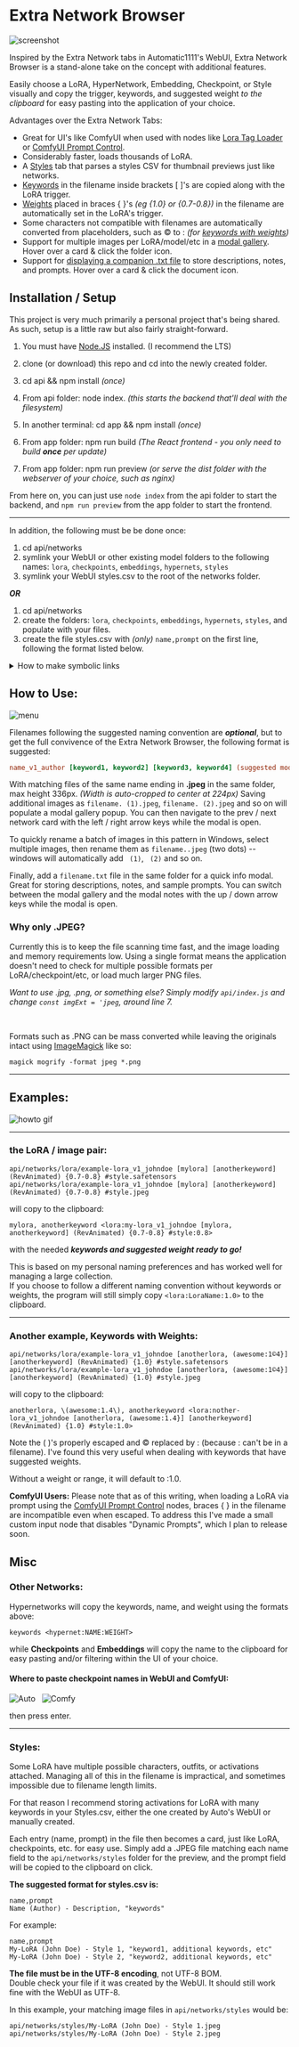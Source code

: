 # Extra Network Browser

![screenshot](screenshot.png)

Inspired by the Extra Network tabs in Automatic1111's WebUI, Extra Network Browser is a stand-alone take on the concept with additional features.

Easily choose a LoRA, HyperNetwork, Embedding, Checkpoint, or Style visually and copy the trigger, keywords, and suggested weight *to the clipboard* for easy pasting into the application of your choice.

Advantages over the Extra Network Tabs:

* Great for UI's like ComfyUI when used with nodes like [Lora Tag Loader](https://github.com/badjeff/comfyui_lora_tag_loader/) or [ComfyUI Prompt Control](https://github.com/asagi4/comfyui-prompt-control).
* Considerably faster, loads thousands of LoRA.
* A [Styles](#styles) tab that parses a styles CSV for thumbnail previews just like networks.
* [Keywords](#keywords) in the filename inside brackets [ ]'s are copied along with the LoRA trigger.
* [Weights](#weights) placed in braces { }'s *(eg {1.0} or {0.7-0.8})* in the filename are automatically set in the LoRA's trigger.
* Some characters not compatible with filenames are automatically converted from placeholders, such as ©️ to : *(for [keywords with weights](#weights))*
* Support for multiple images per LoRA/model/etc in a [modal gallery](#modal). Hover over a card & click the folder icon.
* Support for [displaying a companion .txt file](#modal) to store descriptions, notes, and prompts. Hover over a card & click the document icon.

## Installation / Setup

This project is very much primarily a personal project that's being shared. As such, setup is a little raw but also fairly straight-forward.

1) You must have [Node.JS](https://nodejs.org/en) installed. (I recommend the LTS)
2) clone (or download) this repo and cd into the newly created folder.
3) cd api && npm install *(once)*
4) From api folder: node index. *(this starts the backend that'll deal with the filesystem)*

5) In another terminal: cd app && npm install *(once)*
6) From app folder: npm run build *(The React frontend - you only need to build **once** per update)*
7) From app folder: npm run preview *(or serve the dist folder with the webserver of your choice, such as nginx)*

From here on, you can just use `node index` from the api folder to start the backend, and `npm run preview` from the app folder to start the frontend.

---

In addition, the following must be be done once:

1) cd api/networks
2) symlink your WebUI or other existing model folders to the following names: `lora`, `checkpoints`, `embeddings`, `hypernets`, `styles`
3) symlink your WebUI styles.csv to the root of the networks folder.

***OR***

1) cd api/networks
2) create the folders: `lora`, `checkpoints`, `embeddings`, `hypernets`, `styles`, and populate with your files.
3) create the file styles.csv with *(only)* `name,prompt` on the first line, following the format listed below.

<details>

<summary>How to make symbolic links</summary>

Symlinking your existing folders is suggested and can be done as such:

``` bash
# Windows
mklink /d lora C:\webui\models\LoRA
# ... (other folders) ...
mklink styles.csv C:\webui\styles.csv

# Linux:
ln -s ~/webui/models/LoRA lora
# ... (other folders) ...
ln -s ~/webui/styles.csv styles.csv
```
</details>

## How to Use:

![menu](menu.png)

Filenames following the suggested naming convention are ***optional***, but to get the full convivence of the Extra Network Browser, the following format is suggested:

``` ini
name_v1_author [keyword1, keyword2] [keyword3, keyword4] (suggested model) {weight1-weight2} #tag1 #tag2.safetensors
```

With matching files of the same name ending in **.jpeg** in the same folder, max height 336px.  *(Width is auto-cropped to center at 224px)*
<a id="modal"></a>
Saving additional images as `filename. (1).jpeg`, `filename. (2).jpeg` and so on will populate a modal gallery popup.  You can then navigate to the prev / next network card with the left / right arrow keys while the modal is open.

To quickly rename a batch of images in this pattern in Windows, select multiple images, then rename them as `filename..jpeg` (two dots) -- windows will automatically add ` (1)`, ` (2)` and so on.

Finally, add a `filename.txt` file in the same folder for a quick info modal.  Great for storing descriptions, notes, and sample prompts.  You can switch between the modal gallery and the modal notes with the up / down arrow keys while the modal is open.

### Why only .JPEG?

Currently this is to keep the file scanning time fast, and the image loading and memory requirements low.  Using a single format means the application doesn't need to check for multiple possible formats per LoRA/checkpoint/etc, or load much larger PNG files.

*Want to use .jpg, .png, or something else?  Simply modify `api/index.js` and change `const imgExt = 'jpeg`, around line 7.*

<br />

Formats such as .PNG can be mass converted while leaving the originals intact using [ImageMagick](https://imagemagick.org) like so:

```
magick mogrify -format jpeg *.png
```

---
## Examples:

![howto gif](howto.gif)

---

<a id="keywords"></a>
### the LoRA / image pair:

`api/networks/lora/example-lora_v1_johndoe [mylora] [anotherkeyword] (RevAnimated) {0.7-0.8} #style.safetensors`<br />
`api/networks/lora/example-lora_v1_johndoe [mylora] [anotherkeyword] (RevAnimated) {0.7-0.8} #style.jpeg`

will copy to the clipboard:

`mylora, anotherkeyword <lora:my-lora_v1_johndoe [mylora, anotherkeyword] (RevAnimated) {0.7-0.8} #style:0.8>`

with the needed ***keywords and suggested weight ready to go!***

This is based on my personal naming preferences and has worked well for managing a large collection.<br />
If you choose to follow a different naming convention without keywords or weights, the program will still simply copy ```<lora:LoraName:1.0>``` to the clipboard.

---

<a id="weights"></a>
### Another example, Keywords with Weights:

`api/networks/lora/example-lora_v1_johndoe [anotherlora, (awesome:1©️4}] [anotherkeyword] (RevAnimated) {1.0} #style.safetensors`<br />
`api/networks/lora/example-lora_v1_johndoe [anotherlora, (awesome:1©️4}] [anotherkeyword] (RevAnimated) {1.0} #style.jpeg`

will copy to the clipboard:

`anotherlora, \(awesome:1.4\), anotherkeyword <lora:nother-lora_v1_johndoe [anotherlora, (awesome:1.4}] [anotherkeyword] (RevAnimated) {1.0} #style:1.0>`

Note the ( )'s properly escaped and ©️ replaced by : (because : can't be in a filename).  I've found this very useful when dealing with keywords that have suggested weights.

Without a weight or range, it will default to :1.0.

**ComfyUI Users:** Please note that as of this writing, when loading a LoRA via prompt using the [ComfyUI Prompt Control](https://github.com/asagi4/comfyui-prompt-control) nodes, braces { } in the filename are incompatible even when escaped.  To address this I've made a small custom input node that disables "Dynamic Prompts", which I plan to release soon.

## Misc

### Other Networks:

Hypernetworks will copy the keywords, name, and weight using the formats above:

`keywords <hypernet:NAME:WEIGHT>`

while **Checkpoints** and **Embeddings** will copy the name to the clipboard for easy pasting and/or filtering within the UI of your choice.

#### Where to paste checkpoint names in WebUI and ComfyUI:

![Auto](auto.png) &nbsp;
![Comfy](comfy.png)

then press enter.

---

<a id="styles"></a>
### Styles:

Some LoRA have multiple possible characters, outfits, or activations attached.  Managing all of this in the filename is impractical, and sometimes impossible due to filename length limits.

For that reason I recommend storing activations for LoRA with many keywords in your Styles.csv, either the one created by Auto's WebUI or manually created.

Each entry (name, prompt) in the file then becomes a card, just like LoRA, checkpoints, etc. for easy use.  Simply add a .JPEG file matching each name field to the `api/networks/styles` folder for the preview, and the prompt field will be copied to the clipboard on click.

**The suggested format for styles.csv is:**

```
name,prompt
Name (Author) - Description, "keywords"
```

For example:

```
name,prompt
My-LoRA (John Doe) - Style 1, "keyword1, additional keywords, etc"
My-LoRA (John Doe) - Style 2, "keyword2, additional keywords, etc"
```

**The file must be in the UTF-8 encoding**, not UTF-8 BOM.<br />
Double check your file if it was created by the WebUI.  It should still work fine with the WebUI as UTF-8.

In this example, your matching image files in `api/networks/styles` would be:

`api/networks/styles/My-LoRA (John Doe) - Style 1.jpeg`<br/>
`api/networks/styles/My-LoRA (John Doe) - Style 2.jpeg`
